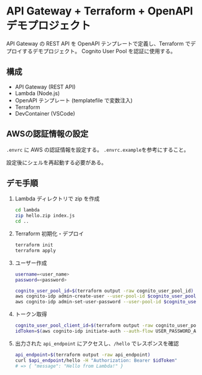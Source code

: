 # API Gateway + Terraform + OpenAPI デモプロジェクト

API Gateway の REST API を OpenAPI テンプレートで定義し、Terraform でデプロイするデモプロジェクト。
Cognito User Pool を認証に使用する。

## 構成

- API Gateway (REST API)
- Lambda (Node.js)
- OpenAPI テンプレート (templatefile で変数注入)
- Terraform
- DevContainer (VSCode)

## AWSの認証情報の設定

`.envrc` に AWS の認証情報を設定する。
`.envrc.example`を参考にすること。

設定後にシェルを再起動する必要がある。

## デモ手順

1. Lambda ディレクトリで zip を作成

   ```sh
   cd lambda
   zip hello.zip index.js
   cd ..
   ```

2. Terraform 初期化・デプロイ

   ```sh
   terraform init
   terraform apply
   ```

3. ユーザー作成

   ```sh
   username=<user_name>
   password=<password>

   cognito_user_pool_id=$(terraform output -raw cognito_user_pool_id)
   aws cognito-idp admin-create-user --user-pool-id $cognito_user_pool_id --username $username
   aws cognito-idp admin-set-user-password --user-pool-id $cognito_user_pool_id --username $username --password $password --permanent
   ```

4. トークン取得

   ```sh
   cognito_user_pool_client_id=$(terraform output -raw cognito_user_pool_client_id)
   idToken=$(aws cognito-idp initiate-auth --auth-flow USER_PASSWORD_AUTH --auth-parameters "USERNAME=$username,PASSWORD=$password" --client-id $cognito_user_pool_client_id | jq -r '.AuthenticationResult.IdToken')
   ```

5. 出力された `api_endpoint` にアクセスし、`/hello` でレスポンスを確認

   ```sh
   api_endpoint=$(terraform output -raw api_endpoint)
   curl $api_endpoint/hello -H "Authorization: Bearer $idToken"
   # => { "message": "Hello from Lambda!" }
   ```
